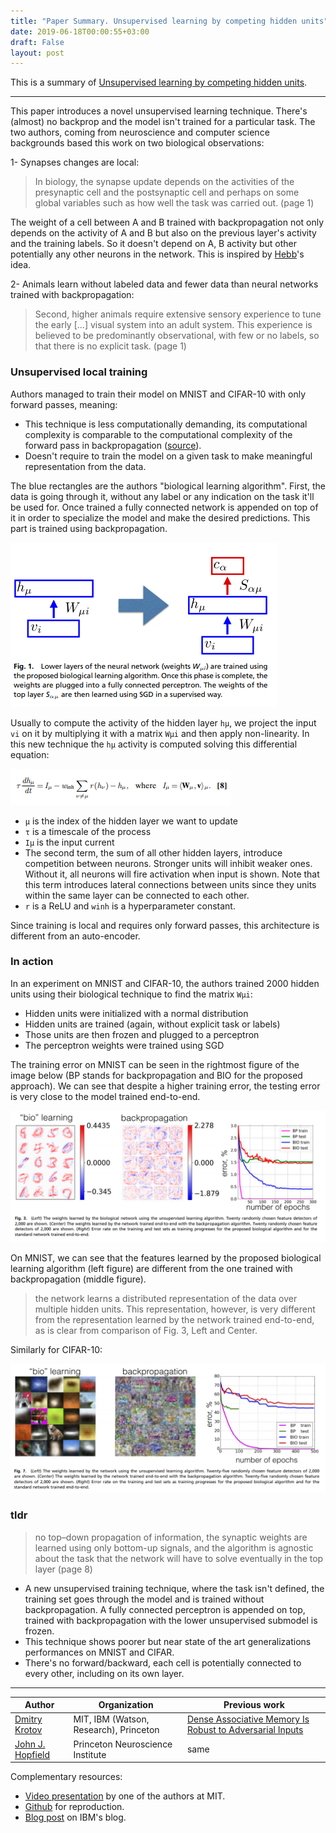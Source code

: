 ```yaml
---
title: "Paper Summary. Unsupervised learning by competing hidden units"
date: 2019-06-18T00:00:55+03:00
draft: False
layout: post
---
```


This is a summary of [Unsupervised learning by competing hidden units](https://www.pnas.org/content/pnas/116/16/7723.full.pdf).

---

This paper introduces a novel unsupervised learning technique. There's (almost) no backprop and the model isn't trained for a particular task. The two authors, coming from neuroscience and computer science backgrounds based this work on two biological observations: 

1- Synapses changes are local: 

> In biology, the synapse update depends on the activities of the presynaptic cell and the postsynaptic cell and perhaps on some global variables such as how well the task was carried out. (page 1)

The weight of a cell between A and B trained with backpropagation not only depends on the activity of A and B but also on the previous layer's activity and the training labels. So it doesn't depend on A, B activity but other potentially any other neurons in the network. This is inspired by [Hebb](https://en.wikipedia.org/wiki/Hebbian_theory)'s idea.

2- Animals learn without labeled data and fewer data than neural networks trained with backpropagation: 

> Second, higher animals require extensive sensory experience to tune the early [...] visual system into an adult system. This experience is believed to be predominantly observational, with few or no labels, so that there is no explicit task. (page 1)

### Unsupervised local training

Authors managed to train their model on MNIST and CIFAR-10 with only forward passes, meaning: 
- This technique is less computationally demanding, its computational complexity is comparable to the computational complexity of the forward pass in backpropagation ([source](https://youtu.be/4lY-oAY0aQU?t=1581)).
- Doesn't require to train the model on a given task to make meaningful representation from the data.

The blue rectangles are the authors "biological learning algorithm". First, the data is going through it, without any label or any indication on the task it'll be used for. Once trained a fully connected network is appended on top of it in order to specialize the model and make the desired predictions. This part is trained using backpropagation.

![figure 01, page 02](images/competing-hidden-units/fig01-training-schema.png)

Usually to compute the activity of the hidden layer `hμ`, we project the input `vi` on it by multiplying it with a matrix `Wμi` and then apply non-linearity. In this new technique the `hμ` activity is computed solving this differential equation:

![equation 08, page 04](images//competing-hidden-units/eq8-learning-rule.png)

- `μ` is the index of the hidden layer we want to update
- `τ` is a timescale of the process
- `Iμ` is the input current
- The second term, the sum of all other hidden layers, introduce competition between neurons. Stronger units will inhibit weaker ones. Without it, all neurons will fire activation when input is shown. Note that this term introduces lateral connections between units since they units within the same layer can be connected to each other. 
- `r` is a ReLU and `winh` is a hyperparameter constant.

Since training is local and requires only forward passes, this architecture is different from an auto-encoder.

### In action

In an experiment on MNIST and CIFAR-10, the authors trained 2000 hidden units using their biological technique to find the matrix `Wμi`:

- Hidden units were initialized with a normal distribution
- Hidden units are trained (again, without explicit task or labels)
- Those units are then frozen and plugged to a perceptron
- The perceptron weights were trained using SGD

The training error on MNIST can be seen in the rightmost figure of the image below (BP stands for backpropagation and BIO for the proposed approach). We can see that despite a higher training error, the testing error is very close to the model trained end-to-end. 

![figure 03, page 05](images/competing-hidden-units/fig-03-mnist-in-action.png)

On MNIST, we can see that the features learned by the proposed biological learning algorithm (left figure) are different from the one trained with backpropagation (middle figure).

> the network learns a distributed representation of the
data over multiple hidden units. This representation, however, is
very different from the representation learned by the network
trained end-to-end, as is clear from comparison of Fig. 3, Left
and Center.

Similarly for CIFAR-10:

![figure 07, page 07](images/competing-hidden-units/fig-07-cifar-in-action.png)


### tldr

> no top–down propagation of information, the synaptic weights are learned using only bottom-up signals, and the algorithm is agnostic about the task that the network will have to solve eventually in the top layer (page 8)

- A new unsupervised training technique, where the task isn't defined, the training set goes through the model and is trained without backpropagation. A fully connected perceptron is appended on top, trained with backpropagation with the lower unsupervised submodel is frozen.
- This technique shows poorer but near state of the art generalizations performances on MNIST and CIFAR. 
- There's no forward/backward, each cell is potentially connected to every other, including on its own layer.


----

| Author | Organization | Previous work |
| ---    |  ----        | ------         |
| [Dmitry Krotov](https://researcher.watson.ibm.com/researcher/view.php?person=ibm-krotov) | MIT, IBM (Watson, Research), Princeton | [Dense Associative Memory Is Robust to Adversarial Inputs](https://arxiv.org/abs/1701.00939) |
| [John J. Hopfield](http://pni.princeton.edu/john-hopfield) | Princeton Neuroscience Institute| same |


Complementary resources:

- [Video presentation](https://www.youtube.com/watch?v=4lY-oAY0aQU)  by one of the authors at MIT.
- [Github](https://github.com/DimaKrotov/Biological_Learning/blob/master/Unsupervised_learning_algorithm_MNIST.ipynb) for reproduction.
- [Blog post](https://www.ibm.com/blogs/research/2019/04/biological-algorithm/) on IBM's blog.
